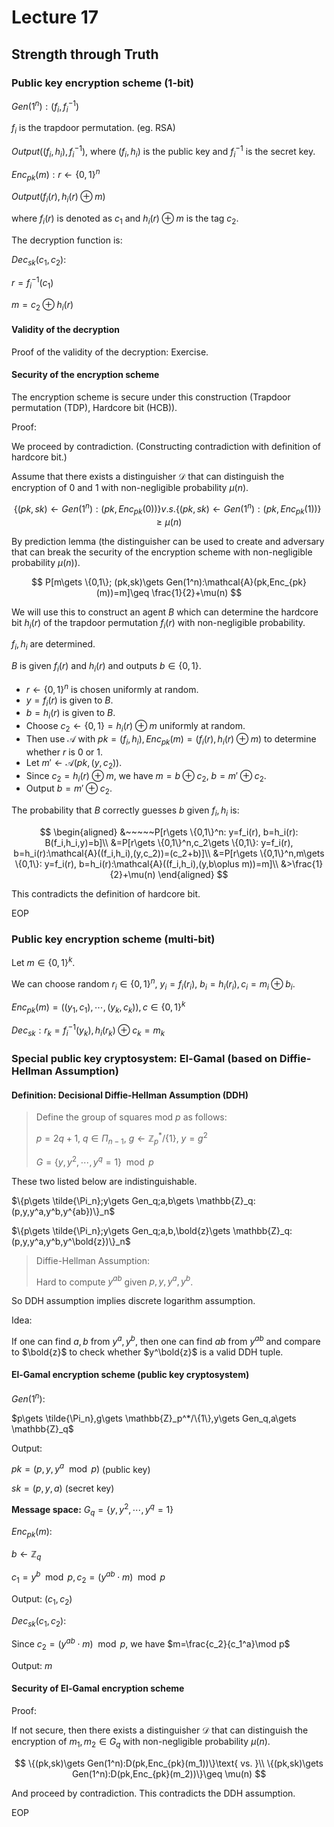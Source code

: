# Lecture 17

## Strength through Truth

### Public key encryption scheme (1-bit)

$Gen(1^n):(f_i, f_i^{-1})$

$f_i$ is the trapdoor permutation. (eg. RSA)

$Output((f_i, h_i), f_i^{-1})$, where $(f_i, h_i)$ is the public key and $f_i^{-1}$ is the secret key.

$Enc_{pk}(m):r\gets \{0, 1\}^n$

$Output(f_i(r), h_i(r)\oplus m)$

where $f_i(r)$ is denoted as $c_1$ and $h_i(r)\oplus m$ is the tag $c_2$.

The decryption function is:

$Dec_{sk}(c_1, c_2)$:

$r=f_i^{-1}(c_1)$

$m=c_2\oplus h_i(r)$

#### Validity of the decryption

Proof of the validity of the decryption: Exercise.

#### Security of the encryption scheme

The encryption scheme is secure under this construction (Trapdoor permutation (TDP), Hardcore bit (HCB)).

Proof:

We proceed by contradiction. (Constructing contradiction with definition of hardcore bit.)

Assume that there exists a distinguisher $\mathcal{D}$ that can distinguish the encryption of $0$ and $1$ with non-negligible probability $\mu(n)$.

$$
\{(pk,sk)\gets Gen(1^n):(pk,Enc_{pk}(0))\} v.s.\{(pk,sk)\gets Gen(1^n):(pk,Enc_{pk}(1))\} \geq \mu(n)
$$

By prediction lemma (the distinguisher can be used to create and adversary that can break the security of the encryption scheme with non-negligible probability $\mu(n)$).

$$
P[m\gets \{0,1\}; (pk,sk)\gets Gen(1^n):\mathcal{A}(pk,Enc_{pk}(m))=m]\geq \frac{1}{2}+\mu(n)
$$

We will use this to construct an agent $B$ which can determine the hardcore bit $h_i(r)$ of the trapdoor permutation $f_i(r)$ with non-negligible probability.

$f_i,h_i$ are determined.

$B$ is given $f_i(r)$ and $h_i(r)$ and outputs $b\in \{0,1\}$.

- $r\gets \{0,1\}^n$ is chosen uniformly at random.
- $y=f_i(r)$ is given to $B$.
- $b=h_i(r)$ is given to $B$.
- Choose $c_2\gets \{0,1\}= h_i(r)\oplus m$ uniformly at random.
- Then use $\mathcal{A}$ with $pk=(f_i, h_i),Enc_{pk}(m)=(f_i(r), h_i(r)\oplus m)$ to determine whether $r$ is $0$ or $1$.
- Let $m'\gets \mathcal{A}(pk,(y,c_2))$.
- Since $c_2=h_i(r)\oplus m$, we have $m=b\oplus c_2$, $b=m'\oplus c_2$.
- Output $b=m'\oplus c_2$.

The probability that $B$ correctly guesses $b$ given $f_i,h_i$ is:

$$
\begin{aligned}
&~~~~~P[r\gets \{0,1\}^n: y=f_i(r), b=h_i(r): B(f_i,h_i,y)=b]\\
&=P[r\gets \{0,1\}^n,c_2\gets \{0,1\}: y=f_i(r), b=h_i(r):\mathcal{A}((f_i,h_i),(y,c_2))=(c_2+b)]\\
&=P[r\gets \{0,1\}^n,m\gets \{0,1\}: y=f_i(r), b=h_i(r):\mathcal{A}((f_i,h_i),(y,b\oplus m))=m]\\
&>\frac{1}{2}+\mu(n)
\end{aligned}
$$

This contradicts the definition of hardcore bit.

EOP

### Public key encryption scheme (multi-bit)

Let $m\in \{0,1\}^k$.

We can choose random $r_i\in \{0,1\}^n$, $y_i=f_i(r_i)$, $b_i=h_i(r_i),c_i=m_i\oplus b_i$.

$Enc_{pk}(m)=((y_1,c_1),\cdots,(y_k,c_k)),c\in \{0,1\}^k$

$Dec_{sk}:r_k=f_i^{-1}(y_k),h_i(r_k)\oplus c_k=m_k$

### Special public key cryptosystem: El-Gamal (based on Diffie-Hellman Assumption)

#### Definition: Decisional Diffie-Hellman Assumption (DDH)

> Define the group of squares mod $p$ as follows:
> 
> $p=2q+1$, $q\in \Pi_{n-1}$, $g\gets \mathbb{Z}_p^*/\{1\}$, $y=g^2$
>
> $G=\{y,y^2,\cdots,y^q=1\}\mod p$

These two listed below are indistinguishable.

$\{p\gets \tilde{\Pi_n};y\gets Gen_q;a,b\gets \mathbb{Z}_q:(p,y,y^a,y^b,y^{ab})\}_n$

$\{p\gets \tilde{\Pi_n};y\gets Gen_q;a,b,\bold{z}\gets \mathbb{Z}_q:(p,y,y^a,y^b,y^\bold{z})\}_n$

> Diffie-Hellman Assumption:
>
> Hard to compute $y^{ab}$ given $p,y,y^a,y^b$.

So DDH assumption implies discrete logarithm assumption.

Idea:

If one can find $a,b$ from $y^a,y^b$, then one can find $ab$ from $y^{ab}$ and compare to $\bold{z}$ to check whether $y^\bold{z}$ is a valid DDH tuple.

#### El-Gamal encryption scheme (public key cryptosystem)

$Gen(1^n)$:

$p\gets \tilde{\Pi_n},g\gets \mathbb{Z}_p^*/\{1\},y\gets Gen_q,a\gets \mathbb{Z}_q$

Output:

$pk=(p,y,y^a\mod p)$ (public key)

$sk=(p,y,a)$ (secret key)

**Message space:** $G_q=\{y,y^2,\cdots,y^q=1\}$

$Enc_{pk}(m)$:

$b\gets \mathbb{Z}_q$

$c_1=y^b\mod p,c_2=(y^{ab}\cdot m)\mod p$

Output: $(c_1,c_2)$

$Dec_{sk}(c_1,c_2)$:

Since $c_2=(y^{ab}\cdot m)\mod p$, we have $m=\frac{c_2}{c_1^a}\mod p$

Output: $m$

#### Security of El-Gamal encryption scheme

Proof:

If not secure, then there exists a distinguisher $\mathcal{D}$ that can distinguish the encryption of $m_1,m_2\in G_q$ with non-negligible probability $\mu(n)$.

$$
\{(pk,sk)\gets Gen(1^n):D(pk,Enc_{pk}(m_1))\}\text{ vs. }\\
\{(pk,sk)\gets Gen(1^n):D(pk,Enc_{pk}(m_2))\}\geq \mu(n)
$$

And proceed by contradiction. This contradicts the DDH assumption.

EOP


